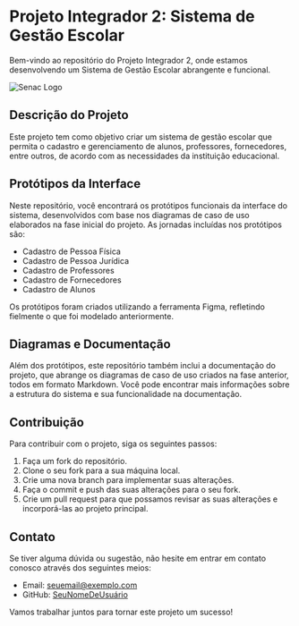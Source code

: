 # Projeto Integrador 2: Sistema de Gestão Escolar

Bem-vindo ao repositório do Projeto Integrador 2, onde estamos desenvolvendo um Sistema de Gestão Escolar abrangente e funcional.

![Senac Logo](https://logodownload.org/wp-content/uploads/2014/10/senac-logo-0.png)

## Descrição do Projeto

Este projeto tem como objetivo criar um sistema de gestão escolar que permita o cadastro e gerenciamento de alunos, professores, fornecedores, entre outros, de acordo com as necessidades da instituição educacional.

## Protótipos da Interface

Neste repositório, você encontrará os protótipos funcionais da interface do sistema, desenvolvidos com base nos diagramas de caso de uso elaborados na fase inicial do projeto. As jornadas incluídas nos protótipos são:

- Cadastro de Pessoa Física
- Cadastro de Pessoa Jurídica
- Cadastro de Professores
- Cadastro de Fornecedores
- Cadastro de Alunos

Os protótipos foram criados utilizando a ferramenta Figma, refletindo fielmente o que foi modelado anteriormente.

## Diagramas e Documentação

Além dos protótipos, este repositório também inclui a documentação do projeto, que abrange os diagramas de caso de uso criados na fase anterior, todos em formato Markdown. Você pode encontrar mais informações sobre a estrutura do sistema e sua funcionalidade na documentação.

## Contribuição

Para contribuir com o projeto, siga os seguintes passos:

1. Faça um fork do repositório.
2. Clone o seu fork para a sua máquina local.
3. Crie uma nova branch para implementar suas alterações.
4. Faça o commit e push das suas alterações para o seu fork.
5. Crie um pull request para que possamos revisar as suas alterações e incorporá-las ao projeto principal.

## Contato

Se tiver alguma dúvida ou sugestão, não hesite em entrar em contato conosco através dos seguintes meios:

- Email: [seuemail@exemplo.com](mailto:seuemail@exemplo.com)
- GitHub: [SeuNomeDeUsuário](https://github.com/SeuNomeDeUsuário)

Vamos trabalhar juntos para tornar este projeto um sucesso!


